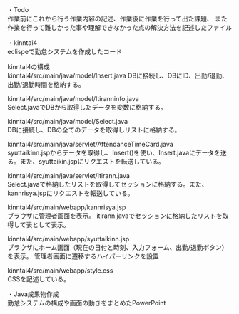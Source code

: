 ・Todo   
作業前にこれから行う作業内容の記述、作業後に作業を行って出た課題、
また作業を行って難しかった事や理解できなかった点の解決方法を記述したファイル

・kinntai4  
eclispeで勤怠システムを作成したコード

kinntai4の構成  
kinntai4/src/main/java/model/Insert.java
DBに接続し、DBにID、出勤/退勤、出勤/退勤時間を格納する。

kinntai4/src/main/java/model/Itiranninfo.java  
Select.javaでDBから取得したデータを変数に格納する。

kinntai4/src/main/java/model/Select.java  
DBに接続し、DBの全てのデータを取得しリストに格納する。

kinntai4/src/main/java/servlet/AttendanceTimeCard.java  
syuttaikinn.jspからデータを取得し、Insert()を使い、Insert.javaにデータを送る。また、syuttaikin.jspにリクエストを転送している。

kinntai4/src/main/java/servlet/Itirann.java  
Select.javaで格納したリストを取得してセッションに格納する。また、kannrisya.jspにリクエストを転送している。

kinntai4/src/main/webapp/kannrisya.jsp  
ブラウザに管理者画面を表示。
itirann.javaでセッションに格納したリストを取得して表として表示。

kinntai4/src/main/webapp/syuttaikinn.jsp  
ブラウザにホーム画面（現在の日付と時刻、入力フォーム、出勤/退勤ボタン）を表示。
管理者画面に遷移するハイパーリンクを設置

kinntai4/src/main/webapp/style.css  
CSSを記述している。

・Java成果物作成  
勤怠システムの構成や画面の動きをまとめたPowerPoint



